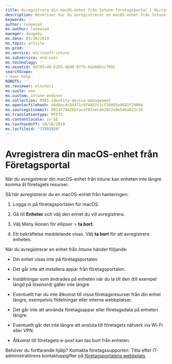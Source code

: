 ```yaml
---
title: Avregistrera din macOS-enhet från Intune-företagsportal | Microsoft Docs
description: Beskriver hur du avregistrerar en macOS-enhet från Intune-företagsportal
keywords: ''
author: lenewsad
ms.author: lanewsad
manager: dougeby
ms.date: 03/20/2019
ms.topic: article
ms.prod: ''
ms.service: microsoft-intune
ms.subservice: end-user
ms.technology: ''
ms.assetid: dd79fc4d-6265-4dd0-87fb-8ab66b1cf692
searchScope:
- User help
ROBOTS: ''
ms.reviewer: elocholi
ms.suite: ems
ms.custom: intune-enduser
ms.collection: M365-identity-device-management
ms.openlocfilehash: d4d6ecdc84371c0f485fc1cf26065ed681f29804
ms.sourcegitcommit: 9013f7442bbface78feecde2922e8e546a622c16
ms.translationtype: MTE75
ms.contentlocale: sv-SE
ms.lasthandoff: 10/16/2019
ms.locfileid: "72501920"
---
```

# <a name="unenroll-your-macos-device-from-company-portal"></a>Avregistrera din macOS-enhet från Företagsportal

När du avregistrerar din macOS-enhet från Intune kan enheten inte längre komma åt företagets resurser.

Så här avregistrerar du en macOS-enhet från hanteringen:

1. Logga in på företagsportalen för macOS.
2. Gå till **Enheter** och välj den enhet du vill avregistrera.

3. Välj Meny ikonen för ellipser > **ta bort**.
4. Ett bekräftelse meddelande visas. Välj **ta bort** för att avregistrera enheten. 

När du avregistrerar en enhet från Intune händer följande:

- Din enhet visas inte på företagsportalen.

- Det går inte att installera appar från företagsportalen.

- Inställningar som ändrades på enheten när du la till den (till exempel längd på lösenord) gäller inte längre.

- Eventuellt har du inte åtkomst till vissa företagsresurser från din enhet längre, exempelvis fildelningar eller interna webbplatser.

- Det går inte att använda företagsappar eller företagsdata på enheten längre.

- Eventuellt går det inte längre att ansluta till företagets nätverk via Wi-Fi eller VPN.

- Åtkomst till företagets e-post kan tas bort från enheten.

Behöver du fortfarande hjälp? Kontakta företagssupporten. Titta efter IT-administratörens kontaktuppgifter på [företagsportalens webbplats](https://go.microsoft.com/fwlink/?linkid=2010980).
